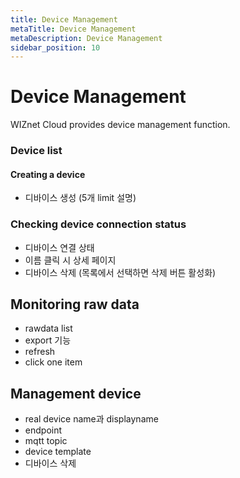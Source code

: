 ```yaml
---
title: Device Management
metaTitle: Device Management
metaDescription: Device Management
sidebar_position: 10
---
```


# Device Management

WIZnet Cloud provides device management function.

### Device list

#### Creating a device

- 디바이스 생성 (5개 limit 설명)

### Checking device connection status

- 디바이스 연결 상태
- 이름 클릭 시 상세 페이지
- 디바이스 삭제 (목록에서 선택하면 삭제 버튼 활성화)

## Monitoring raw data

- rawdata list
- export 기능
- refresh
- click one item

## Management device

- real device name과 displayname
- endpoint
- mqtt topic
- device template
- 디바이스 삭제
